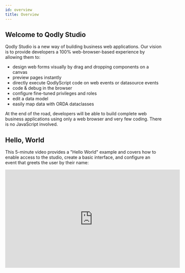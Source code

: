 ```yaml
---
id: overview
title: Overview
---
```


## Welcome to Qodly Studio

Qodly Studio is a new way of building business web applications. Our vision is to provide developers a 100% web-browser-based experience by allowing them to:

* design web forms visually by drag and dropping components on a canvas
* preview pages instantly
* directly execute QodlyScript code on web events or datasource events
* code & debug in the browser
* configure fine-tuned privileges and roles 
* edit a data model
* easily map data with ORDA dataclasses

At the end of the road, developers will be able to build complete web business applications using only a web browser and very few coding. There is no JavaScript involved.

## Hello, World

This 5-minute video provides a "Hello World" example and covers how to enable access to the studio, create a basic interface, and configure an event that greets the user by their name:

<iframe width="560" height="315" src="https://www.youtube.com/embed/GwIdic4OhPQ" title="YouTube video player" frameborder="0" allow="accelerometer; clipboard-write; encrypted-media; gyroscope; picture-in-picture" allowfullscreen="true"></iframe>
